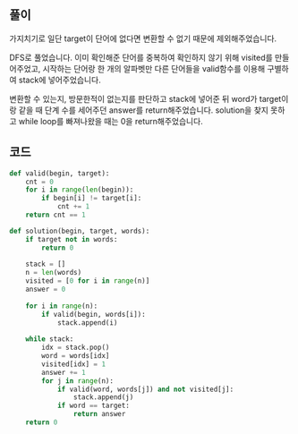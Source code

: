 ## 풀이

가지치기로 일단 target이 단어에 없다면 변환할 수 없기 때문에 제외해주었습니다.  

DFS로 풀었습니다. 이미 확인해준 단어를 중복하여 확인하지 않기 위해 visited를 만들어주었고, 시작하는 단어랑 한 개의 알파벳만 다른 단어들을 valid함수를 이용해 구별하여 stack에 넣어주었습니다.  

변환할 수 있는지, 방문한적이 없는지를 판단하고 stack에 넣어준 뒤 word가 target이랑 같을 때 단계 수를 세어주던 answer를 return해주었습니다. solution을 찾지 못하고 while loop를 빠져나왔을 때는 0을 return해주었습니다.
## 코드
```python
def valid(begin, target):
    cnt = 0
    for i in range(len(begin)):
        if begin[i] != target[i]:
            cnt += 1
    return cnt == 1

def solution(begin, target, words):
    if target not in words:
        return 0
    
    stack = []
    n = len(words)
    visited = [0 for i in range(n)]
    answer = 0
    
    for i in range(n):
        if valid(begin, words[i]):
            stack.append(i)
            
    while stack:
        idx = stack.pop()
        word = words[idx]
        visited[idx] = 1
        answer += 1
        for j in range(n):
            if valid(word, words[j]) and not visited[j]:
                stack.append(j)
            if word == target:
                return answer
    return 0
```